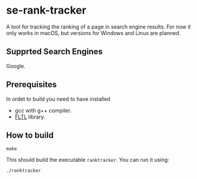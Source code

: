 se-rank-tracker
===============

A tool for tracking the ranking of a page in search engine
results. For now it only works in macOS, but versions for
Windows and Linux are planned.

Supprted Search Engines
-----------------------

Google.

Prerequisites
-------------

In ordet to build you need to have installed

*   gcc with g++ compiler.
*   [FLTL](https://www.fltk.org) library.

How to build
------------

    make

This should build the executable `ranktracker`. You can run it
using:

    ./ranktracker
